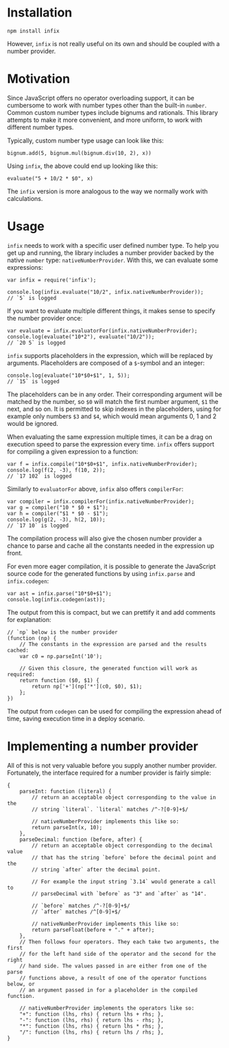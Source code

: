 Installation
============

    npm install infix

However, `infix` is not really useful on its own and should be coupled with a
number provider.

Motivation
==========
Since JavaScript offers no operator overloading support, it can be cumbersome to
work with number types other than the built-in `number`. Common custom number
types include bignums and rationals. This library attempts to make it more
convenient, and more uniform, to work with different number types.

Typically, custom number type usage can look like this:

    bignum.add(5, bignum.mul(bignum.div(10, 2), x))

Using `infix`, the above could end up looking like this:

    evaluate("5 + 10/2 * $0", x)

The `infix` version is more analogous to the way we normally work with
calculations.

Usage
=====
`infix` needs to work with a specific user defined number type. To help you get
up and running, the library includes a number provider backed by the native
`number` type: `nativeNumberProvider`. With this, we can evaluate some
expressions:

    var infix = require('infix');

    console.log(infix.evaluate("10/2", infix.nativeNumberProvider));
    // `5` is logged

If you want to evaluate multiple different things, it makes sense to specify the
number provider once:

    var evaluate = infix.evaluatorFor(infix.nativeNumberProvider);
    console.log(evaluate("10*2"), evaluate("10/2"));
    // `20 5` is logged

`infix` supports placeholders in the expression, which will be replaced by
arguments. Placeholders are composed of a `$`-symbol and an integer:

    console.log(evaluate("10*$0+$1", 1, 5));
    // `15` is logged

The placeholders can be in any order. Their corresponding argument will be
matched by the number, so `$0` will match the first number argument, `$1` the
next, and so on. It is permitted to skip indexes in the placeholders, using for
example only numbers `$3` and `$4`, which would mean arguments 0, 1 and 2 would
be ignored.

When evaluating the same expression multiple times, it can be a drag on
execution speed to parse the expression every time. `infix` offers support for
compiling a given expression to a function:

    var f = infix.compile("10*$0+$1", infix.nativeNumberProvider);
    console.log(f(2, -3), f(10, 2));
    // `17 102` is logged

Similarly to `evaluatorFor` above, `infix` also offers `compilerFor`:

    var compiler = infix.compilerFor(infix.nativeNumberProvider);
    var g = compiler("10 * $0 + $1");
    var h = compiler("$1 * $0 - $1");
    console.log(g(2, -3), h(2, 10));
    // `17 10` is logged

The compilation process will also give the chosen number provider a chance to
parse and cache all the constants needed in the expression up front.

For even more eager compilation, it is possible to generate the JavaScript
source code for the generated functions by using `infix.parse` and
`infix.codegen`:

    var ast = infix.parse("10*$0+$1");
    console.log(infix.codegen(ast));

The output from this is compact, but we can prettify it and add comments for
explanation:

    // `np` below is the number provider
    (function (np) {
        // The constants in the expression are parsed and the results cached:
        var c0 = np.parseInt('10');

        // Given this closure, the generated function will work as required:
        return function ($0, $1) {
            return np['+'](np['*'](c0, $0), $1);
        };
    })

The output from `codegen` can be used for compiling the expression ahead of
time, saving execution time in a deploy scenario.

Implementing a number provider
==============================
All of this is not very valuable before you supply another number provider.
Fortunately, the interface required for a number provider is fairly simple:

    {
        parseInt: function (literal) {
            // return an acceptable object corresponding to the value in the
            // string `literal`. `literal` matches /^-?[0-9]+$/

            // nativeNumberProvider implements this like so:
            return parseInt(x, 10);
        },
        parseDecimal: function (before, after) {
            // return an acceptable object corresponding to the decimal value
            // that has the string `before` before the decimal point and the
            // string `after` after the decimal point.

            // For example the input string `3.14` would generate a call to
            // parseDecimal with `before` as "3" and `after` as "14".

            // `before` matches /^-?[0-9]+$/
            // `after` matches /^[0-9]+$/

            // nativeNumberProvider implements this like so:
            return parseFloat(before + "." + after);
        },
        // Then follows four operators. They each take two arguments, the first
        // for the left hand side of the operator and the second for the right
        // hand side. The values passed in are either from one of the parse
        // functions above, a result of one of the operator functions below, or
        // an argument passed in for a placeholder in the compiled function.

        // nativeNumberProvider implements the operators like so:
        "+": function (lhs, rhs) { return lhs + rhs; },
        "-": function (lhs, rhs) { return lhs - rhs; },
        "*": function (lhs, rhs) { return lhs * rhs; },
        "/": function (lhs, rhs) { return lhs / rhs; },
    }

